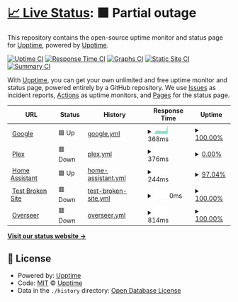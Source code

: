 # [📈 Live Status](https://demo.upptime.js.org): <!--live status--> **🟧 Partial outage**

This repository contains the open-source uptime monitor and status page for [Upptime](https://upptime.js.org), powered by [Upptime](https://github.com/upptime/upptime).

[![Uptime CI](https://github.com/upptime/upptime/workflows/Uptime%20CI/badge.svg)](https://github.com/upptime/upptime/actions?query=workflow%3A%22Uptime+CI%22)
[![Response Time CI](https://github.com/upptime/upptime/workflows/Response%20Time%20CI/badge.svg)](https://github.com/upptime/upptime/actions?query=workflow%3A%22Response+Time+CI%22)
[![Graphs CI](https://github.com/upptime/upptime/workflows/Graphs%20CI/badge.svg)](https://github.com/upptime/upptime/actions?query=workflow%3A%22Graphs+CI%22)
[![Static Site CI](https://github.com/upptime/upptime/workflows/Static%20Site%20CI/badge.svg)](https://github.com/upptime/upptime/actions?query=workflow%3A%22Static+Site+CI%22)
[![Summary CI](https://github.com/upptime/upptime/workflows/Summary%20CI/badge.svg)](https://github.com/upptime/upptime/actions?query=workflow%3A%22Summary+CI%22)

With [Upptime](https://upptime.js.org), you can get your own unlimited and free uptime monitor and status page, powered entirely by a GitHub repository. We use [Issues](https://github.com/upptime/upptime/issues) as incident reports, [Actions](https://github.com/upptime/upptime/actions) as uptime monitors, and [Pages](https://demo.upptime.js.org) for the status page.

<!--start: status pages-->
<!-- This summary is generated by Upptime (https://github.com/upptime/upptime) -->
<!-- Do not edit this manually, your changes will be overwritten -->
<!-- prettier-ignore -->
| URL | Status | History | Response Time | Uptime |
| --- | ------ | ------- | ------------- | ------ |
| <img alt="" src="https://favicons.githubusercontent.com/www.google.com" height="13"> [Google](https://www.google.com) | 🟩 Up | [google.yml](https://github.com/marksmaynard1/MaynardHome/commits/HEAD/history/google.yml) | <details><summary><img alt="Response time graph" src="./graphs/google/response-time-week.png" height="20"> 368ms</summary><br><a href="https://upptime.github.io/upptime/history/google"><img alt="Response time 197" src="https://img.shields.io/endpoint?url=https%3A%2F%2Fraw.githubusercontent.com%2Fmarksmaynard1%2FMaynardHome%2FHEAD%2Fapi%2Fgoogle%2Fresponse-time.json"></a><br><a href="https://upptime.github.io/upptime/history/google"><img alt="24-hour response time 279" src="https://img.shields.io/endpoint?url=https%3A%2F%2Fraw.githubusercontent.com%2Fmarksmaynard1%2FMaynardHome%2FHEAD%2Fapi%2Fgoogle%2Fresponse-time-day.json"></a><br><a href="https://upptime.github.io/upptime/history/google"><img alt="7-day response time 368" src="https://img.shields.io/endpoint?url=https%3A%2F%2Fraw.githubusercontent.com%2Fmarksmaynard1%2FMaynardHome%2FHEAD%2Fapi%2Fgoogle%2Fresponse-time-week.json"></a><br><a href="https://upptime.github.io/upptime/history/google"><img alt="30-day response time 197" src="https://img.shields.io/endpoint?url=https%3A%2F%2Fraw.githubusercontent.com%2Fmarksmaynard1%2FMaynardHome%2FHEAD%2Fapi%2Fgoogle%2Fresponse-time-month.json"></a><br><a href="https://upptime.github.io/upptime/history/google"><img alt="1-year response time 197" src="https://img.shields.io/endpoint?url=https%3A%2F%2Fraw.githubusercontent.com%2Fmarksmaynard1%2FMaynardHome%2FHEAD%2Fapi%2Fgoogle%2Fresponse-time-year.json"></a></details> | <details><summary><a href="https://upptime.github.io/upptime/history/google">100.00%</a></summary><a href="https://upptime.github.io/upptime/history/google"><img alt="All-time uptime 100.00%" src="https://img.shields.io/endpoint?url=https%3A%2F%2Fraw.githubusercontent.com%2Fmarksmaynard1%2FMaynardHome%2FHEAD%2Fapi%2Fgoogle%2Fuptime.json"></a><br><a href="https://upptime.github.io/upptime/history/google"><img alt="24-hour uptime 100.00%" src="https://img.shields.io/endpoint?url=https%3A%2F%2Fraw.githubusercontent.com%2Fmarksmaynard1%2FMaynardHome%2FHEAD%2Fapi%2Fgoogle%2Fuptime-day.json"></a><br><a href="https://upptime.github.io/upptime/history/google"><img alt="7-day uptime 100.00%" src="https://img.shields.io/endpoint?url=https%3A%2F%2Fraw.githubusercontent.com%2Fmarksmaynard1%2FMaynardHome%2FHEAD%2Fapi%2Fgoogle%2Fuptime-week.json"></a><br><a href="https://upptime.github.io/upptime/history/google"><img alt="30-day uptime 100.00%" src="https://img.shields.io/endpoint?url=https%3A%2F%2Fraw.githubusercontent.com%2Fmarksmaynard1%2FMaynardHome%2FHEAD%2Fapi%2Fgoogle%2Fuptime-month.json"></a><br><a href="https://upptime.github.io/upptime/history/google"><img alt="1-year uptime 100.00%" src="https://img.shields.io/endpoint?url=https%3A%2F%2Fraw.githubusercontent.com%2Fmarksmaynard1%2FMaynardHome%2FHEAD%2Fapi%2Fgoogle%2Fuptime-year.json"></a></details>
| <img alt="" src="https://favicons.githubusercontent.com/maynardserver.duckdns.org" height="13"> [Plex](http://maynardserver.duckdns.org:32400) | 🟥 Down | [plex.yml](https://github.com/marksmaynard1/MaynardHome/commits/HEAD/history/plex.yml) | <details><summary><img alt="Response time graph" src="./graphs/plex/response-time-week.png" height="20"> 376ms</summary><br><a href="https://upptime.github.io/upptime/history/plex"><img alt="Response time 426" src="https://img.shields.io/endpoint?url=https%3A%2F%2Fraw.githubusercontent.com%2Fmarksmaynard1%2FMaynardHome%2FHEAD%2Fapi%2Fplex%2Fresponse-time.json"></a><br><a href="https://upptime.github.io/upptime/history/plex"><img alt="24-hour response time 279" src="https://img.shields.io/endpoint?url=https%3A%2F%2Fraw.githubusercontent.com%2Fmarksmaynard1%2FMaynardHome%2FHEAD%2Fapi%2Fplex%2Fresponse-time-day.json"></a><br><a href="https://upptime.github.io/upptime/history/plex"><img alt="7-day response time 376" src="https://img.shields.io/endpoint?url=https%3A%2F%2Fraw.githubusercontent.com%2Fmarksmaynard1%2FMaynardHome%2FHEAD%2Fapi%2Fplex%2Fresponse-time-week.json"></a><br><a href="https://upptime.github.io/upptime/history/plex"><img alt="30-day response time 426" src="https://img.shields.io/endpoint?url=https%3A%2F%2Fraw.githubusercontent.com%2Fmarksmaynard1%2FMaynardHome%2FHEAD%2Fapi%2Fplex%2Fresponse-time-month.json"></a><br><a href="https://upptime.github.io/upptime/history/plex"><img alt="1-year response time 426" src="https://img.shields.io/endpoint?url=https%3A%2F%2Fraw.githubusercontent.com%2Fmarksmaynard1%2FMaynardHome%2FHEAD%2Fapi%2Fplex%2Fresponse-time-year.json"></a></details> | <details><summary><a href="https://upptime.github.io/upptime/history/plex">0.00%</a></summary><a href="https://upptime.github.io/upptime/history/plex"><img alt="All-time uptime 0.00%" src="https://img.shields.io/endpoint?url=https%3A%2F%2Fraw.githubusercontent.com%2Fmarksmaynard1%2FMaynardHome%2FHEAD%2Fapi%2Fplex%2Fuptime.json"></a><br><a href="https://upptime.github.io/upptime/history/plex"><img alt="24-hour uptime 0.00%" src="https://img.shields.io/endpoint?url=https%3A%2F%2Fraw.githubusercontent.com%2Fmarksmaynard1%2FMaynardHome%2FHEAD%2Fapi%2Fplex%2Fuptime-day.json"></a><br><a href="https://upptime.github.io/upptime/history/plex"><img alt="7-day uptime 0.00%" src="https://img.shields.io/endpoint?url=https%3A%2F%2Fraw.githubusercontent.com%2Fmarksmaynard1%2FMaynardHome%2FHEAD%2Fapi%2Fplex%2Fuptime-week.json"></a><br><a href="https://upptime.github.io/upptime/history/plex"><img alt="30-day uptime 0.00%" src="https://img.shields.io/endpoint?url=https%3A%2F%2Fraw.githubusercontent.com%2Fmarksmaynard1%2FMaynardHome%2FHEAD%2Fapi%2Fplex%2Fuptime-month.json"></a><br><a href="https://upptime.github.io/upptime/history/plex"><img alt="1-year uptime 0.00%" src="https://img.shields.io/endpoint?url=https%3A%2F%2Fraw.githubusercontent.com%2Fmarksmaynard1%2FMaynardHome%2FHEAD%2Fapi%2Fplex%2Fuptime-year.json"></a></details>
| <img alt="" src="https://favicons.githubusercontent.com/maynardserver.duckdns.org" height="13"> [Home Assistant](http://maynardserver.duckdns.org:8123) | 🟩 Up | [home-assistant.yml](https://github.com/marksmaynard1/MaynardHome/commits/HEAD/history/home-assistant.yml) | <details><summary><img alt="Response time graph" src="./graphs/home-assistant/response-time-week.png" height="20"> 244ms</summary><br><a href="https://upptime.github.io/upptime/history/home-assistant"><img alt="Response time 257" src="https://img.shields.io/endpoint?url=https%3A%2F%2Fraw.githubusercontent.com%2Fmarksmaynard1%2FMaynardHome%2FHEAD%2Fapi%2Fhome-assistant%2Fresponse-time.json"></a><br><a href="https://upptime.github.io/upptime/history/home-assistant"><img alt="24-hour response time 238" src="https://img.shields.io/endpoint?url=https%3A%2F%2Fraw.githubusercontent.com%2Fmarksmaynard1%2FMaynardHome%2FHEAD%2Fapi%2Fhome-assistant%2Fresponse-time-day.json"></a><br><a href="https://upptime.github.io/upptime/history/home-assistant"><img alt="7-day response time 244" src="https://img.shields.io/endpoint?url=https%3A%2F%2Fraw.githubusercontent.com%2Fmarksmaynard1%2FMaynardHome%2FHEAD%2Fapi%2Fhome-assistant%2Fresponse-time-week.json"></a><br><a href="https://upptime.github.io/upptime/history/home-assistant"><img alt="30-day response time 257" src="https://img.shields.io/endpoint?url=https%3A%2F%2Fraw.githubusercontent.com%2Fmarksmaynard1%2FMaynardHome%2FHEAD%2Fapi%2Fhome-assistant%2Fresponse-time-month.json"></a><br><a href="https://upptime.github.io/upptime/history/home-assistant"><img alt="1-year response time 257" src="https://img.shields.io/endpoint?url=https%3A%2F%2Fraw.githubusercontent.com%2Fmarksmaynard1%2FMaynardHome%2FHEAD%2Fapi%2Fhome-assistant%2Fresponse-time-year.json"></a></details> | <details><summary><a href="https://upptime.github.io/upptime/history/home-assistant">97.04%</a></summary><a href="https://upptime.github.io/upptime/history/home-assistant"><img alt="All-time uptime 99.19%" src="https://img.shields.io/endpoint?url=https%3A%2F%2Fraw.githubusercontent.com%2Fmarksmaynard1%2FMaynardHome%2FHEAD%2Fapi%2Fhome-assistant%2Fuptime.json"></a><br><a href="https://upptime.github.io/upptime/history/home-assistant"><img alt="24-hour uptime 100.00%" src="https://img.shields.io/endpoint?url=https%3A%2F%2Fraw.githubusercontent.com%2Fmarksmaynard1%2FMaynardHome%2FHEAD%2Fapi%2Fhome-assistant%2Fuptime-day.json"></a><br><a href="https://upptime.github.io/upptime/history/home-assistant"><img alt="7-day uptime 97.04%" src="https://img.shields.io/endpoint?url=https%3A%2F%2Fraw.githubusercontent.com%2Fmarksmaynard1%2FMaynardHome%2FHEAD%2Fapi%2Fhome-assistant%2Fuptime-week.json"></a><br><a href="https://upptime.github.io/upptime/history/home-assistant"><img alt="30-day uptime 99.19%" src="https://img.shields.io/endpoint?url=https%3A%2F%2Fraw.githubusercontent.com%2Fmarksmaynard1%2FMaynardHome%2FHEAD%2Fapi%2Fhome-assistant%2Fuptime-month.json"></a><br><a href="https://upptime.github.io/upptime/history/home-assistant"><img alt="1-year uptime 99.19%" src="https://img.shields.io/endpoint?url=https%3A%2F%2Fraw.githubusercontent.com%2Fmarksmaynard1%2FMaynardHome%2FHEAD%2Fapi%2Fhome-assistant%2Fuptime-year.json"></a></details>
| <img alt="" src="https://favicons.githubusercontent.com/thissitedoesnotexist.koj.co" height="13"> [Test Broken Site](https://thissitedoesnotexist.koj.co) | 🟥 Down | [test-broken-site.yml](https://github.com/marksmaynard1/MaynardHome/commits/HEAD/history/test-broken-site.yml) | <details><summary><img alt="Response time graph" src="./graphs/test-broken-site/response-time-week.png" height="20"> 0ms</summary><br><a href="https://upptime.github.io/upptime/history/test-broken-site"><img alt="Response time 0" src="https://img.shields.io/endpoint?url=https%3A%2F%2Fraw.githubusercontent.com%2Fmarksmaynard1%2FMaynardHome%2FHEAD%2Fapi%2Ftest-broken-site%2Fresponse-time.json"></a><br><a href="https://upptime.github.io/upptime/history/test-broken-site"><img alt="24-hour response time 0" src="https://img.shields.io/endpoint?url=https%3A%2F%2Fraw.githubusercontent.com%2Fmarksmaynard1%2FMaynardHome%2FHEAD%2Fapi%2Ftest-broken-site%2Fresponse-time-day.json"></a><br><a href="https://upptime.github.io/upptime/history/test-broken-site"><img alt="7-day response time 0" src="https://img.shields.io/endpoint?url=https%3A%2F%2Fraw.githubusercontent.com%2Fmarksmaynard1%2FMaynardHome%2FHEAD%2Fapi%2Ftest-broken-site%2Fresponse-time-week.json"></a><br><a href="https://upptime.github.io/upptime/history/test-broken-site"><img alt="30-day response time 0" src="https://img.shields.io/endpoint?url=https%3A%2F%2Fraw.githubusercontent.com%2Fmarksmaynard1%2FMaynardHome%2FHEAD%2Fapi%2Ftest-broken-site%2Fresponse-time-month.json"></a><br><a href="https://upptime.github.io/upptime/history/test-broken-site"><img alt="1-year response time 0" src="https://img.shields.io/endpoint?url=https%3A%2F%2Fraw.githubusercontent.com%2Fmarksmaynard1%2FMaynardHome%2FHEAD%2Fapi%2Ftest-broken-site%2Fresponse-time-year.json"></a></details> | <details><summary><a href="https://upptime.github.io/upptime/history/test-broken-site">100.00%</a></summary><a href="https://upptime.github.io/upptime/history/test-broken-site"><img alt="All-time uptime 100.00%" src="https://img.shields.io/endpoint?url=https%3A%2F%2Fraw.githubusercontent.com%2Fmarksmaynard1%2FMaynardHome%2FHEAD%2Fapi%2Ftest-broken-site%2Fuptime.json"></a><br><a href="https://upptime.github.io/upptime/history/test-broken-site"><img alt="24-hour uptime 100.00%" src="https://img.shields.io/endpoint?url=https%3A%2F%2Fraw.githubusercontent.com%2Fmarksmaynard1%2FMaynardHome%2FHEAD%2Fapi%2Ftest-broken-site%2Fuptime-day.json"></a><br><a href="https://upptime.github.io/upptime/history/test-broken-site"><img alt="7-day uptime 100.00%" src="https://img.shields.io/endpoint?url=https%3A%2F%2Fraw.githubusercontent.com%2Fmarksmaynard1%2FMaynardHome%2FHEAD%2Fapi%2Ftest-broken-site%2Fuptime-week.json"></a><br><a href="https://upptime.github.io/upptime/history/test-broken-site"><img alt="30-day uptime 100.00%" src="https://img.shields.io/endpoint?url=https%3A%2F%2Fraw.githubusercontent.com%2Fmarksmaynard1%2FMaynardHome%2FHEAD%2Fapi%2Ftest-broken-site%2Fuptime-month.json"></a><br><a href="https://upptime.github.io/upptime/history/test-broken-site"><img alt="1-year uptime 100.00%" src="https://img.shields.io/endpoint?url=https%3A%2F%2Fraw.githubusercontent.com%2Fmarksmaynard1%2FMaynardHome%2FHEAD%2Fapi%2Ftest-broken-site%2Fuptime-year.json"></a></details>
| <img alt="" src="https://favicons.githubusercontent.com/maynardserver.duckdns.org" height="13"> [Overseer](http://maynardserver.duckdns.org:5055) | 🟥 Down | [overseer.yml](https://github.com/marksmaynard1/MaynardHome/commits/HEAD/history/overseer.yml) | <details><summary><img alt="Response time graph" src="./graphs/overseer/response-time-week.png" height="20"> 814ms</summary><br><a href="https://upptime.github.io/upptime/history/overseer"><img alt="Response time 1005" src="https://img.shields.io/endpoint?url=https%3A%2F%2Fraw.githubusercontent.com%2Fmarksmaynard1%2FMaynardHome%2FHEAD%2Fapi%2Foverseer%2Fresponse-time.json"></a><br><a href="https://upptime.github.io/upptime/history/overseer"><img alt="24-hour response time 770" src="https://img.shields.io/endpoint?url=https%3A%2F%2Fraw.githubusercontent.com%2Fmarksmaynard1%2FMaynardHome%2FHEAD%2Fapi%2Foverseer%2Fresponse-time-day.json"></a><br><a href="https://upptime.github.io/upptime/history/overseer"><img alt="7-day response time 814" src="https://img.shields.io/endpoint?url=https%3A%2F%2Fraw.githubusercontent.com%2Fmarksmaynard1%2FMaynardHome%2FHEAD%2Fapi%2Foverseer%2Fresponse-time-week.json"></a><br><a href="https://upptime.github.io/upptime/history/overseer"><img alt="30-day response time 1005" src="https://img.shields.io/endpoint?url=https%3A%2F%2Fraw.githubusercontent.com%2Fmarksmaynard1%2FMaynardHome%2FHEAD%2Fapi%2Foverseer%2Fresponse-time-month.json"></a><br><a href="https://upptime.github.io/upptime/history/overseer"><img alt="1-year response time 1005" src="https://img.shields.io/endpoint?url=https%3A%2F%2Fraw.githubusercontent.com%2Fmarksmaynard1%2FMaynardHome%2FHEAD%2Fapi%2Foverseer%2Fresponse-time-year.json"></a></details> | <details><summary><a href="https://upptime.github.io/upptime/history/overseer">100.00%</a></summary><a href="https://upptime.github.io/upptime/history/overseer"><img alt="All-time uptime 96.48%" src="https://img.shields.io/endpoint?url=https%3A%2F%2Fraw.githubusercontent.com%2Fmarksmaynard1%2FMaynardHome%2FHEAD%2Fapi%2Foverseer%2Fuptime.json"></a><br><a href="https://upptime.github.io/upptime/history/overseer"><img alt="24-hour uptime 99.99%" src="https://img.shields.io/endpoint?url=https%3A%2F%2Fraw.githubusercontent.com%2Fmarksmaynard1%2FMaynardHome%2FHEAD%2Fapi%2Foverseer%2Fuptime-day.json"></a><br><a href="https://upptime.github.io/upptime/history/overseer"><img alt="7-day uptime 100.00%" src="https://img.shields.io/endpoint?url=https%3A%2F%2Fraw.githubusercontent.com%2Fmarksmaynard1%2FMaynardHome%2FHEAD%2Fapi%2Foverseer%2Fuptime-week.json"></a><br><a href="https://upptime.github.io/upptime/history/overseer"><img alt="30-day uptime 96.48%" src="https://img.shields.io/endpoint?url=https%3A%2F%2Fraw.githubusercontent.com%2Fmarksmaynard1%2FMaynardHome%2FHEAD%2Fapi%2Foverseer%2Fuptime-month.json"></a><br><a href="https://upptime.github.io/upptime/history/overseer"><img alt="1-year uptime 96.48%" src="https://img.shields.io/endpoint?url=https%3A%2F%2Fraw.githubusercontent.com%2Fmarksmaynard1%2FMaynardHome%2FHEAD%2Fapi%2Foverseer%2Fuptime-year.json"></a></details>

<!--end: status pages-->

[**Visit our status website →**](https://demo.upptime.js.org)

## 📄 License

- Powered by: [Upptime](https://github.com/upptime/upptime)
- Code: [MIT](./LICENSE) © [Upptime](https://upptime.js.org)
- Data in the `./history` directory: [Open Database License](https://opendatacommons.org/licenses/odbl/1-0/)
